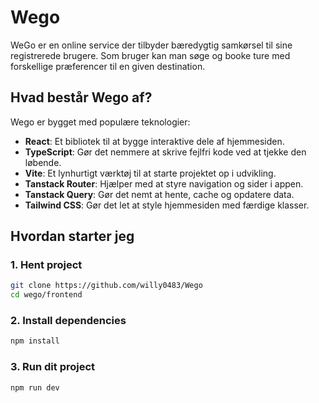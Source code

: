 # Wego

WeGo er en online service der tilbyder bæredygtig samkørsel til sine registrerede brugere. Som bruger kan man søge og booke ture med forskellige præferencer til en given destination.

## Hvad består Wego af?

Wego er bygget med populære teknologier:

- **React**: Et bibliotek til at bygge interaktive dele af hjemmesiden.
- **TypeScript**: Gør det nemmere at skrive fejlfri kode ved at tjekke den løbende.
- **Vite**: Et lynhurtigt værktøj til at starte projektet op i udvikling.
- **Tanstack Router**: Hjælper med at styre navigation og sider i appen.
- **Tanstack Query**: Gør det nemt at hente, cache og opdatere data.
- **Tailwind CSS**: Gør det let at style hjemmesiden med færdige klasser.

## Hvordan starter jeg

### 1. Hent project

```bash
git clone https://github.com/willy0483/Wego
cd wego/frontend
```

### 2. Install dependencies

```bash
npm install
```

### 3. Run dit project

```bash
npm run dev
```
